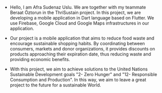 - Hello, I am Afra Sudenaz Uslu. We are together with my teammate Beraat Öztorun in the ThriSustain project. In this project, we are developing a mobile application in Dart language based on Flutter. We use Firebase, Google Cloud and Google Maps infrastructures in our application.

- Our project is a mobile application that aims to reduce food waste and encourage sustainable shopping habits. By coordinating between consumers, markets and donor organizations, it provides discounts on products approaching their expiration date, thus reducing waste and providing economic benefits.

- With this project, we aim to achieve solutions to the United Nations Sustainable Development goals "2- Zero Hunger" and "12- Responsible Consumption and Production". In this way, we aim to leave a great project to the future for a sustainable World.
